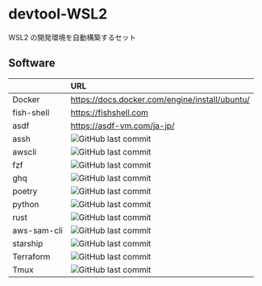 # devtool-WSL2

WSL2 の開発環境を自動構築するセット

## Software

|             | URL                                                                                            |
| :---------- | :--------------------------------------------------------------------------------------------- |
| Docker      | https://docs.docker.com/engine/install/ubuntu/                                                 |
| fish-shell  | https://fishshell.com                                                                          |
| asdf        | https://asdf-vm.com/ja-jp/                                                                     |
| assh        | ![GitHub last commit](https://img.shields.io/github/last-commit/zekker6/asdf-assh)             |
| awscli      | ![GitHub last commit](https://img.shields.io/github/last-commit/MetricMike/asdf-awscli)        |
| fzf         | ![GitHub last commit](https://img.shields.io/github/last-commit/kompiro/asdf-fzf)              |
| ghq         | ![GitHub last commit](https://img.shields.io/github/last-commit/kajisha/asdf-ghq)              |
| poetry      | ![GitHub last commit](https://img.shields.io/github/last-commit/asdf-community/asdf-poetry)    |
| python      | ![GitHub last commit](https://img.shields.io/github/last-commit/danhper/asdf-python)           |
| rust        | ![GitHub last commit](https://img.shields.io/github/last-commit/code-lever/asdf-rust)          |
| aws-sam-cli | ![GitHub last commit](https://img.shields.io/github/last-commit/amrox/asdf-pyapp)              |
| starship    | ![GitHub last commit](https://img.shields.io/github/last-commit/gr1m0h/asdf-starship)          |
| Terraform   | ![GitHub last commit](https://img.shields.io/github/last-commit/asdf-community/asdf-hashicorp) |
| Tmux        | ![GitHub last commit](https://img.shields.io/github/last-commit/aphecetche/asdf-tmux)          |
